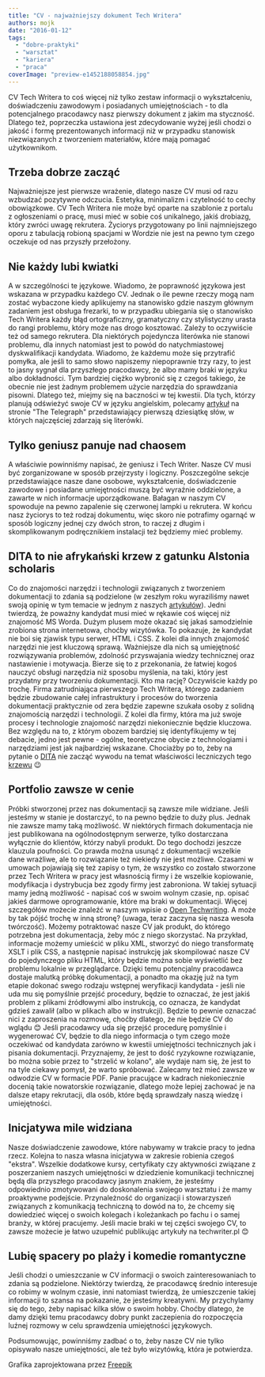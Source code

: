 ```yaml
---
title: "CV - najważniejszy dokument Tech Writera"
authors: mojk
date: "2016-01-12"
tags:
  - "dobre-praktyki"
  - "warsztat"
  - "kariera"
  - "praca"
coverImage: "preview-e1452188058854.jpg"
---
```


CV Tech Writera to coś więcej niż tylko zestaw informacji o wykształceniu,
doświadczeniu zawodowym i posiadanych umiejętnościach - to dla potencjalnego
pracodawcy nasz pierwszy dokument z jakim ma styczność. Dlatego też, poprzeczka
ustawiona jest zdecydowanie wyżej jeśli chodzi o jakość i formę prezentowanych
informacji niż w przypadku stanowisk niezwiązanych z tworzeniem materiałów,
które mają pomagać użytkownikom.

<!--truncate-->

## Trzeba dobrze zacząć

Najważniejsze jest pierwsze wrażenie, dlatego nasze CV musi od razu wzbudzać
pozytywne odczucia. Estetyka, minimalizm i czytelność to cechy obowiązkowe. CV
Tech Writera nie może być oparte na szablonie z portalu z ogłoszeniami o pracę,
musi mieć w sobie coś unikalnego, jakiś drobiazg, który zwróci uwagę rekrutera.
Życiorys przygotowany po linii najmniejszego oporu z tabulacją robioną spacjami
w Wordzie nie jest na pewno tym czego oczekuje od nas przyszły przełożony.

## Nie każdy lubi kwiatki

A w szczególności te językowe. Wiadomo, że poprawność językowa jest wskazana w
przypadku każdego CV. Jednak o ile pewne rzeczy mogą nam zostać wybaczone kiedy
aplikujemy na stanowisko gdzie naszym głównym zadaniem jest obsługa frezarki, to
w przypadku ubiegania się o stanowisko Tech Writera każdy błąd ortograficzny,
gramatyczny czy stylistyczny urasta do rangi problemu, który może nas drogo
kosztować. Zależy to oczywiście też od samego rekrutera. Dla niektórych
pojedyncza literówka nie stanowi problemu, dla innych natomiast jest to powód do
natychmiastowej dyskwalifikacji kandydata. Wiadomo, że każdemu może się
przytrafić pomyłka, ale jeśli to samo słowo napiszemy niepoprawnie trzy razy, to
jest to jasny sygnał dla przyszłego pracodawcy, że albo mamy braki w języku albo
dokładności. Tym bardziej ciężko wybronić się z czegoś takiego, że obecnie nie
jest żadnym problemem użycie narzędzia do sprawdzania pisowni. Dlatego też,
miejmy się na baczności w tej kwestii. Dla tych, którzy planują odświeżyć swoje
CV w języku angielskim, polecamy
[artykuł](http://www.telegraph.co.uk/finance/jobs/11498666/top-ten-spelling-mistakes-job-seekers-employees-cvs-curriculum-vitae.html)
na stronie "The Telegraph" przedstawiający pierwszą dziesiątkę słów, w których
najczęściej zdarzają się literówki.

## Tylko geniusz panuje nad chaosem

A właściwie powinniśmy napisać, że geniusz i Tech Writer. Nasze CV musi być
zorganizowane w sposób przejrzysty i logiczny. Poszczególne sekcje
przedstawiające nasze dane osobowe, wykształcenie, doświadczenie zawodowe i
posiadane umiejętności muszą być wyraźnie oddzielone, a zawarte w nich
informacje uporządkowane. Bałagan w naszym CV spowoduje na pewno zapalenie się
czerwonej lampki u rekrutera. W końcu nasz życiorys to też rodzaj dokumentu,
więc skoro nie potrafimy ogarnąć w sposób logiczny jednej czy dwóch stron, to
raczej z długim i skomplikowanym podręcznikiem instalacji też będziemy mieć
problemy.

## DITA to nie afrykański krzew z gatunku Alstonia scholaris

Co do znajomości narzędzi i technologii związanych z tworzeniem dokumentacji to
zdania są podzielone (w zeszłym roku wyraziliśmy nawet swoją opinię w tym
temacie w jednym z naszych
[artykułów](http://techwriter.pl/czy-warto-znac-narzedzia-do-tworzenia-dokumentacji/)).
Jedni twierdzą, że poważny kandydat musi mieć w rękawie coś więcej niż znajomość
MS Worda. Dużym plusem może okazać się jakaś samodzielnie zrobiona strona
internetowa, choćby wizytówka. To pokazuje, że kandydat nie boi się zjawisk typu
serwer, HTML i CSS. Z kolei dla innych znajomość narzędzi nie jest kluczową
sprawą. Ważniejsze dla nich są umiejętność rozwiązywania problemów, zdolność
przyswajania wiedzy technicznej oraz nastawienie i motywacja. Bierze się to z
przekonania, że łatwiej kogoś nauczyć obsługi narzędzia niż sposobu myślenia, na
taki, który jest przydatny przy tworzeniu dokumentacji. Kto ma rację? Oczywiście
każdy po trochę. Firma zatrudniająca pierwszego Tech Writera, którego zadaniem
będzie zbudowanie całej infrastruktury i procesów do tworzenia dokumentacji
praktycznie od zera będzie zapewne szukała osoby z solidną znajomością narzędzi
i technologii. Z kolei dla firmy, która ma już swoje procesy i technologie
znajomość narzędzi niekoniecznie będzie kluczowa. Bez względu na to, z którym
obozem bardziej się identyfikujemy w tej debacie, jedno jest pewne - ogólne,
teoretyczne obycie z technologiami i narzędziami jest jak najbardziej wskazane.
Chociażby po to, żeby na pytanie o
[DITA](https://en.wikipedia.org/wiki/Darwin_Information_Typing_Architecture) nie
zacząć wywodu na temat właściwości leczniczych tego
[krzewu](http://www.stuartxchange.org/Dita.html) 😉

## Portfolio zawsze w cenie

Próbki stworzonej przez nas dokumentacji są zawsze mile widziane. Jeśli jesteśmy
w stanie je dostarczyć, to na pewno będzie to duży plus. Jednak nie zawsze mamy
taką możliwość. W niektórych firmach dokumentacja nie jest publikowana na
ogólnodostępnym serwerze, tylko dostarczana wyłącznie do klientów, którzy nabyli
produkt. Do tego dochodzi jeszcze klauzula poufności. Co prawda można usunąć z
dokumentacji wszelkie dane wrażliwe, ale to rozwiązanie też niekiedy nie jest
możliwe. Czasami w umowach pojawiają się też zapisy o tym, że wszystko co
zostało stworzone przez Tech Writera w pracy jest własnością firmy i że wszelkie
kopiowanie, modyfikacja i dystrybucja bez zgody firmy jest zabroniona. W takiej
sytuacji mamy jedną możliwość - napisać coś w swoim wolnym czasie, np. opisać
jakieś darmowe oprogramowanie, które ma braki w dokumentacji. Więcej szczegółów
możecie znaleźć w naszym wpisie o
[Open Techwriting](http://techwriter.pl/open-techwriting-sposob-na-start-i-rozwoj-kariery/).
A może by tak pójść trochę w inną stronę? (uwaga, teraz zaczyna się nasza wesoła
twórczość). Możemy potraktować nasze CV jak produkt, do którego potrzebna jest
dokumentacja, żeby móc z niego skorzystać. Na przykład, informacje możemy
umieścić w pliku XML, stworzyć do niego transformatę XSLT i plik CSS, a
następnie napisać instrukcję jak skompilować nasze CV do pojedynczego pliku
HTML, który będzie można sobie wyświetlić bez problemu lokalnie w przeglądarce.
Dzięki temu potencjalny pracodawca dostaje malutką próbkę dokumentacji, a
ponadto ma okazję już na tym etapie dokonać swego rodzaju wstępnej weryfikacji
kandydata - jeśli nie uda mu się pomyślnie przejść procedury, będzie to
oznaczać, że jest jakiś problem z plikami źródłowymi albo instrukcją, co
oznacza, że kandydat gdzieś zawalił (albo w plikach albo w instrukcji). Będzie
to pewnie oznaczać nici z zaproszenia na rozmowę, choćby dlatego, że nie będzie
CV do wglądu 😊 Jeśli pracodawcy uda się przejść procedurę pomyślnie i
wygenerować CV, będzie to dla niego informacja o tym czego może oczekiwać od
kandydata zarówno w kwestii umiejętności technicznych jak i pisania
dokumentacji. Przyznajemy, że jest to dość ryzykowne rozwiązanie, bo można sobie
przez to "strzelić w kolano", ale wydaje nam się, że jest to na tyle ciekawy
pomysł, że warto spróbować. Zalecamy też mieć zawsze w odwodzie CV w formacie
PDF. Panie pracujące w kadrach niekoniecznie docenią takie nowatorskie
rozwiązanie, dlatego może lepiej zachować je na dalsze etapy rekrutacji, dla
osób, które będą sprawdzały naszą wiedzę i umiejętności.

## Inicjatywa mile widziana

Nasze doświadczenie zawodowe, które nabywamy w trakcie pracy to jedna rzecz.
Kolejna to nasza własna inicjatywa w zakresie robienia czegoś "ekstra". Wszelkie
dodatkowe kursy, certyfikaty czy aktywności związane z poszerzaniem naszych
umiejętności w dziedzienie komunikacji technicznej będą dla przyszłego
pracodawcy jasnym znakiem, że jesteśmy odpowiednio zmotywowani do doskonalenia
swojego warsztatu i że mamy proaktywne podejście. Przynależność do organizacji i
stowarzyszeń związanych z komunikacją techniczną to dowód na to, że chcemy się
dowiedzieć więcej o swoich kolegach i koleżankach po fachu i o samej branży, w
której pracujemy. Jeśli macie braki w tej części swojego CV, to zawsze możecie
je łatwo uzupełnić publikując artykuły na techwriter.pl 😊

## Lubię spacery po plaży i komedie romantyczne

Jeśli chodzi o umieszczanie w CV informacji o swoich zainteresowaniach to zdania
są podzielone. Niektórzy twierdzą, że pracodawcę średnio interesuje co robimy w
wolnym czasie, inni natomiast twierdzą, że umieszczenie takiej informacji to
szansa na pokazanie, że jesteśmy kreatywni. My przychylamy się do tego, żeby
napisać kilka słów o swoim hobby. Choćby dlatego, że damy dzięki temu pracodawcy
dobry punkt zaczepienia do rozpoczęcia luźnej rozmowy w celu sprawdzenia
umiejętności językowych.

Podsumowując, powinniśmy zadbać o to, żeby nasze CV nie tylko opisywało nasze
umiejętności, ale też było wizytówką, która je potwierdza.

Grafika zaprojektowana przez
[Freepik](http://pl.freepik.com/darmowe-wektory/pisanie-cv-wektor_759121.htm)
